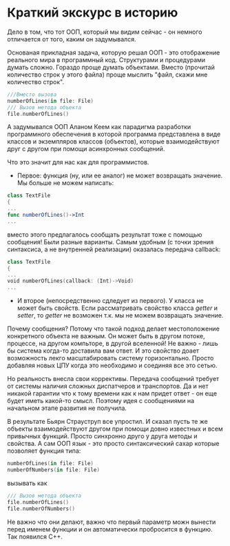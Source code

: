 # Краткий экскурс в историю
Дело в том, что тот ООП, который мы видим сейчас - он немного отличается от того, каким он задумывался.

Основаная прикладная задача, которую решал ООП - это отображение реального мира в программный код. Структурами и процедурами думать сложно. Гораздо проще думать объектами. Вместо (прочитай количество строк у этого файла) проще мыслить "файл, скажи мне количество строк".

```swift
///Вместо вызова
numberOfLines(in file: File)
/// Вызов метода объекта
file.numberOfLines()

```

А задумывался ООП Аланом Кеем как парадигма разработки программного обеспечения в которой программа представлена в виде классов и экземпляров классов (объектов), которые взаимодействуют друг с другом при помощи асинхронных сообщений.

Что это значит для нас как для программистов.
* Первое: функция (ну, или ее аналог) не может возвращать значение.
  Мы больше не можем написать: 

```swift
class TextFile
{
...
func numberOfLines()->Int
...
```
вместо этого предлагалось сообщать результат тоже с помощью сообщения! Были разные варианты. Самым удобным (с точки зрения синтаксиса, а не внутренней реализации) оказалась передача callback:
```swift
class TextFile
{
...
void numberOfLines(callback: (Int)->Void)
...
```
* И второе (непосредственно сдледует из первого). У класса не может быть свойств. Если рассматривать свойство класса *getter* и *setter*, то *getter* не возможен т.к. мы не можем возвращать значение.

Почему сообщения? Потому что такой подход делает местоположение конкретного объекта не важным. Он может быть в другом потоке, процессе, на другом компьторе, в другой вселенной! Не важно - лишь бы система когда-то доставила вам ответ. И это свойство доает возможность лекго масштабировать систему горизонтально. Просто добавляя новых ЦПУ когда это необходимо и соединяя все это сетью.

Но реальность внесла свои коррективы. Передача сообщений требует от системы наличия сложных диспатчеров и транспортов. Да и нет никакой гарантии что к тому времени как к нам придет ответ - он еще будет иметь какой-то смысл. Поэтому идея с сообщениями на начальном этапе развития не получила. 

В результате Бьярн Страуструп все упростил. И сказал пусть те же объекты взаимодействуют другом при помощи довно известных и всем привычных функций. Просто синхронно друго у друга методы и свойства. А сам ООП язык - это просто синтаксический сахар которые позволяет функция типа:


```swift 
numberOfLines(in file: File)
numberOfNumbers(in file: File)
```
вызывать как

```swift 
/// Вызов метода объекта
file.numberOfLines()
file.numberOfNumbers()
```
Не важно что они делают, важно что первый параметр можн вынести перед именем функции и он автоматически пробросится в функцию.
Так появился C++.



